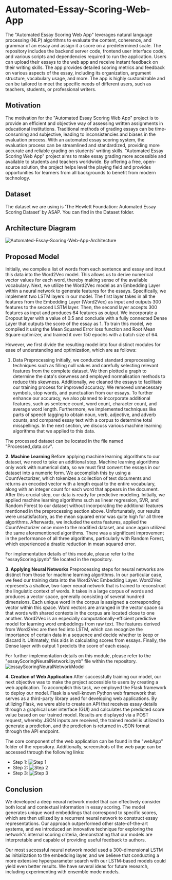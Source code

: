 # Automated-Essay-Scoring-Web-App
The "Automated Essay Scoring Web App" leverages natural language processing (NLP) algorithms to evaluate the content, coherence, and grammar of an essay and assign it a score on a predetermined scale. The repository includes the backend server code, frontend user interface code, and various scripts and dependencies required to run the application.
Users can upload their essays to the web app and receive instant feedback on their writing skills. The app provides detailed scoring metrics and feedback on various aspects of the essay, including its organization, argument structure, vocabulary usage, and more. The app is highly customizable and can be tailored to meet the specific needs of different users, such as teachers, students, or professional writers.

## Motivation
The motivation for the "Automated Essay Scoring Web App" project is to provide an efficient and objective way of assessing written assignments in educational institutions. Traditional methods of grading essays can be time-consuming and subjective, leading to inconsistencies and biases in the evaluation process. With an automated essay scoring system, the evaluation process can be streamlined and standardized, providing more accurate and reliable grading on students' writing skills.
"Automated Essay Scoring Web App" project aims to make essay grading more accessible and available to students and teachers worldwide. By offering a free, open-source solution, the project helps level the playing field and provides opportunities for learners from all backgrounds to benefit from modern technology.

## Dataset
The dataset we are using is ‘The Hewlett Foundation: Automated Essay Scoring Dataset’ by ASAP. You can find in the Dataset folder.

## Architecture Diagram
![Automated-Essay-Scoring-Web-App-Architecture](https://github.com/KratoSkills/Automated-Essay-Scoring-Web-App/assets/56100874/0e831906-b482-4523-a506-1b0859fe68df)

## Proposed Model
Initially, we compile a list of words from each sentence and essay and input this data into the Word2Vec model. This allows us to derive numerical vector values for each word, thereby making sense of the available vocabulary. Next, we utilize the Word2Vec model as an Embedding Layer within a neural network to generate features for the essays. Specifically, we implement two LSTM layers in our model. The first layer takes in all the features from the Embedding Layer (Word2Vec) as input and outputs 300 features to the second LSTM layer. Then, the second layer accepts 300 features as input and produces 64 features as output. We incorporate a Dropout layer with a value of 0.5 and conclude with a fully connected Dense Layer that outputs the score of the essay as 1. To train this model, we compiled it using the Mean Squared Error loss function and Root Mean Square optimizer, and trained it over 150 epochs with a batch size of 64.

However, we first divide the resulting model into four distinct modules for ease of understanding and optimization, which are as follows:

1. Data Preprocessing
Initially, we conducted standard preprocessing techniques such as filling null values and carefully selecting relevant features from the complete dataset. We then plotted a graph to determine the data's skewness and employed normalisation methods to reduce this skewness. Additionally, we cleaned the essays to facilitate our training process for improved accuracy. We removed unnecessary symbols, stop words, and punctuation from our essays. To further enhance our accuracy, we also planned to incorporate additional features, such as sentence count, word count, character count, and average word length. Furthermore, we implemented techniques like parts of speech tagging to obtain noun, verb, adjective, and adverb counts, and compared essay text with a corpus to determine total misspellings. In the next section, we discuss various machine learning algorithms that we applied to this data.

  The processed dataset can be located in the file named "Processed_data.csv".

**2. Machine Learning**
Before applying machine learning algorithms to our dataset, we need to take an additional step. Machine learning algorithms only work with numerical data, so we must first convert the essays in our dataset into a numeric form. We accomplish this by using a CountVectorizer, which tokenizes a collection of text documents and returns an encoded vector with a length equal to the entire vocabulary, along with an integer count for each word that appears in the document. After this crucial step, our data is ready for predictive modeling.
Initially, we applied machine learning algorithms such as linear regression, SVR, and Random Forest to our dataset without incorporating the additional features mentioned in the preprocessing section above. Unfortunately, our results were unsatisfactory, as the mean squared error was quite high for all three algorithms. Afterwards, we included the extra features, applied the CountVectorizer once more to the modified dataset, and once again utilized the same aforementioned algorithms. There was a significant improvement in the performance of all three algorithms, particularly with Random Forest, which experienced a drastic reduction in mean squared error.

For implementation details of this module, please refer to the "essayScoring.ipynb" file located in the repository.

**3. Applying Neural Networks**
Preprocessing steps for neural networks are distinct from those for machine learning algorithms. In our particular case, we feed our training data into the Word2Vec Embedding Layer. Word2Vec represents a shallow, two-layer neural network that is trained to reconstruct the linguistic context of words. It takes in a large corpus of words and produces a vector space, generally consisting of several hundred dimensions. Each unique word in the corpus is assigned a corresponding vector within this space. Word vectors are arranged in the vector space so that words with shared contexts in the corpus are located close to one another. Word2Vec is an especially computationally-efficient predictive model for learning word embeddings from raw text. The features derived from Word2Vec are then fed into LSTM, which can recognize the importance of certain data in a sequence and decide whether to keep or discard it. Ultimately, this aids in calculating scores from essays. Finally, the Dense layer with output 1 predicts the score of each essay.

For further implementation details on this module, please refer to the "essayScoringNeuralNetwork.ipynb" file within the repository.
![essayScoringNeuralNetworkModel](https://github.com/KratoSkills/Automated-Essay-Scoring-Web-App/assets/56100874/6ec0f091-ac45-457d-8494-4fc0d3db7d9f)

**4. Creation of Web Application**
After successfully training our model, our next objective was to make the project accessible to users by creating a web application. To accomplish this task, we employed the Flask framework to deploy our model. Flask is a well-known Python web framework that serves as a third-party library used for developing web applications. By utilizing Flask, we were able to create an API that receives essay details through a graphical user interface (GUI) and calculates the predicted score value based on our trained model. Results are displayed via a POST request, whereby JSON inputs are received, the trained model is utilized to generate a prediction, and the prediction is returned in JSON format through the API endpoint.

The core component of the web application can be found in the "webApp" folder of the repository. Additionally, screenshots of the web page can be accessed through the following links:
  - Step 1:
![Step 1](https://github.com/KratoSkills/Automated-Essay-Scoring-Web-App/assets/56100874/e1ad72ad-b58e-424f-8b48-a715e95d646e)
  - Step 2:
![Step 2](https://github.com/KratoSkills/Automated-Essay-Scoring-Web-App/assets/56100874/7de8ae78-9b77-4569-83cc-acec716ef157)
  - Step 3:
![Step 3](https://github.com/KratoSkills/Automated-Essay-Scoring-Web-App/assets/56100874/1954920f-bff9-4a4d-b254-4850d8bee135)

## Conclusion
We developed a deep neural network model that can effectively consider both local and contextual information in essay scoring. The model generates unique word embeddings that correspond to specific scores, which are then utilized by a recurrent neural network to construct essay representations. Our approach outperformed other state-of-the-art systems, and we introduced an innovative technique for exploring the network's internal scoring criteria, demonstrating that our models are interpretable and capable of providing useful feedback to authors.

Our most successful neural network model used a 300-dimensional LSTM as initialization to the embedding layer, and we believe that conducting a more extensive hyperparameter search with our LSTM-based models could yield even better results. We have several ideas for future research, including experimenting with ensemble mode models.
